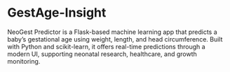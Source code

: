 # GestAge-Insight
NeoGest Predictor is a Flask-based machine learning app that predicts a baby’s gestational age using weight, length, and head circumference. Built with Python and scikit-learn, it offers real-time predictions through a modern UI, supporting neonatal research, healthcare, and growth monitoring.
